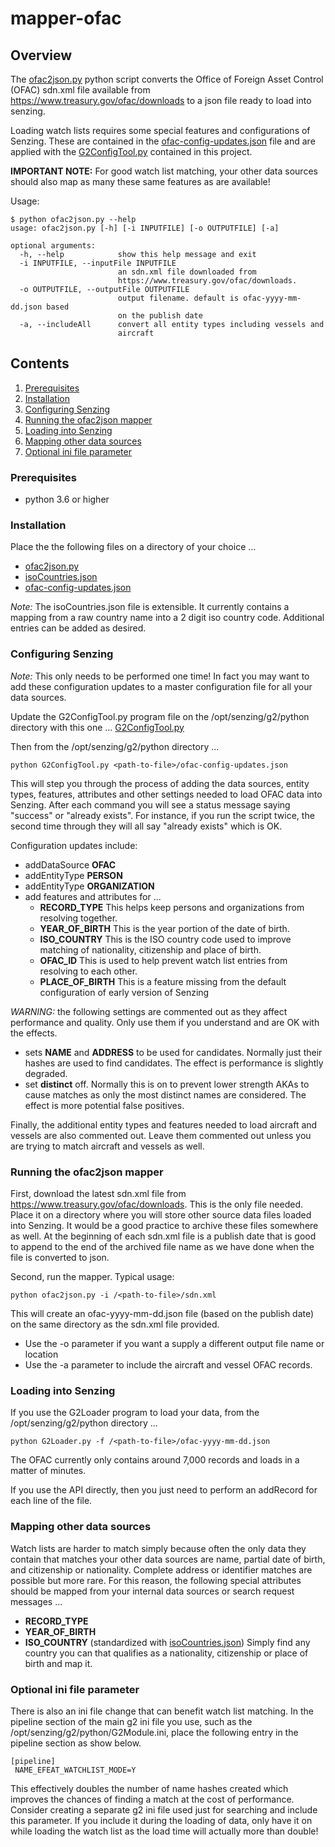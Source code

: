 # mapper-ofac

## Overview

The [ofac2json.py](ofac2json.py) python script converts the Office of Foreign Asset Control (OFAC)
sdn.xml file available from https://www.treasury.gov/ofac/downloads to a json file ready to load into 
senzing. 

Loading watch lists requires some special features and configurations of Senzing. These are contained in the 
[ofac-config-updates.json](ofac-config-updates.json) file and are applied with the [G2ConfigTool.py](G2ConfigTool.py) contained in this project.

**IMPORTANT NOTE:** For good watch list matching, your other data sources should also map as many these same features as are available!

Usage:
```console
$ python ofac2json.py --help
usage: ofac2json.py [-h] [-i INPUTFILE] [-o OUTPUTFILE] [-a]

optional arguments:
  -h, --help            show this help message and exit
  -i INPUTFILE, --inputFile INPUTFILE
                        an sdn.xml file downloaded from
                        https://www.treasury.gov/ofac/downloads.
  -o OUTPUTFILE, --outputFile OUTPUTFILE
                        output filename. default is ofac-yyyy-mm-dd.json based
                        on the publish date
  -a, --includeAll      convert all entity types including vessels and
                        aircraft
```

## Contents

1. [Prerequisites](#Prerequisites)
2. [Installation](#Installation)
3. [Configuring Senzing](#Configuring-Senzing)
4. [Running the ofac2json mapper](#Running-the-ofac2json-mapper)
5. [Loading into Senzing](#Loading-into-Senzing)
6. [Mapping other data sources](#Mapping-other-data-sources)
7. [Optional ini file parameter](#Optional-ini-file-parameter)

### Prerequisites
- python 3.6 or higher

### Installation

Place the the following files on a directory of your choice ...
- [ofac2json.py](ofac2json.py) 
- [isoCountries.json](isoCountries.json)
- [ofac-config-updates.json](ofac-config-updates.json)

*Note:* The isoCountries.json file is extensible.   It currently contains a mapping from a raw country name into a 2 digit iso country code. Additional entries can be added as desired.

### Configuring Senzing

*Note:* This only needs to be performed one time! In fact you may want to add these configuration updates to a master configuration file for all your data sources.

Update the G2ConfigTool.py program file on the /opt/senzing/g2/python directory with this one ... [G2ConfigTool.py](G2ConfigTool.py)

Then from the /opt/senzing/g2/python directory ...
```console
python G2ConfigTool.py <path-to-file>/ofac-config-updates.json
```
This will step you through the process of adding the data sources, entity types, features, attributes and other settings needed to load OFAC data into Senzing. After each command you will see a status message saying "success" or "already exists".  For instance, if you run the script twice, the second time through they will all say "already exists" which is OK.

Configuration updates include:
- addDataSource **OFAC**
- addEntityType **PERSON**
- addEntityType **ORGANIZATION**
- add features and attributes for ...
    - **RECORD_TYPE** This helps keep persons and organizations from resolving together.
    - **YEAR_OF_BIRTH** This is the year portion of the date of birth.
    - **ISO_COUNTRY** This is the ISO country code used to improve matching of nationality, citizenship and place of birth.
    - **OFAC_ID** This is used to help prevent watch list entries from resolving to each other.
    - **PLACE_OF_BIRTH** This is a feature missing from the default configuration of early version of Senzing

*WARNING:* the following settings are commented out as they affect performance and quality. Only use them if you understand and are OK with the effects.
- sets **NAME** and **ADDRESS** to be used for candidates. Normally just their hashes are used to find candidates.  The effect is performance is slightly degraded.
- set **distinct** off.  Normally this is on to prevent lower strength AKAs to cause matches as only the most distinct names are considered. The effect is more potential false positives.

Finally, the additional entity types and features needed to load aircraft and vessels are also commented out.  Leave them commented out unless you are trying to match aircraft and vessels as well.

### Running the ofac2json mapper

First, download the latest sdn.xml file from https://www.treasury.gov/ofac/downloads. This is the only file needed. Place it on a directory where you will store other source data files loaded into Senzing. It would be a good practice to archive these files somewhere as well.  At the beginning of each sdn.xml file is a publish date that is good to append to the end of the archived file name as we have done when the file is converted to json.

Second, run the mapper.  Typical usage:
```console
python ofac2json.py -i /<path-to-file>/sdn.xml
```
This will create an ofac-yyyy-mm-dd.json file (based on the publish date) on the same directory as the sdn.xml file provided.

- Use the -o parameter if you want a supply a different output file name or location
- Use the -a parameter to include the aircraft and vessel OFAC records.

### Loading into Senzing

If you use the G2Loader program to load your data, from the /opt/senzing/g2/python directory ...
```console
python G2Loader.py -f /<path-to-file>/ofac-yyyy-mm-dd.json
```
The OFAC currently only contains around 7,000 records and loads in a matter of minutes.

If you use the API directly, then you just need to perform an addRecord for each line of the file.

### Mapping other data sources

Watch lists are harder to match simply because often the only data they contain that matches your other data sources are name, partial date of birth, and citizenship or nationality.  Complete address or identifier matches are possible but more rare. For this reason, the following special attributes should be mapped from your internal data sources or search request messages ... 
- **RECORD_TYPE**
- **YEAR_OF_BIRTH**
- **ISO_COUNTRY** (standardized with [isoCountries.json](isoCountries.json)) Simply find any country you can that qualifies as a nationality, citizenship or place of birth and map it.

### Optional ini file parameter

There is also an ini file change that can benefit watch list matching.  In the pipeline section of the main g2 ini file you use, such as the /opt/senzing/g2/python/G2Module.ini, place the following entry in the pipeline section as show below.

```console
[pipeline]
 NAME_EFEAT_WATCHLIST_MODE=Y
```

This effectively doubles the number of name hashes created which improves the chances of finding a match at the cost of performance.  Consider creating a separate g2 ini file used just for searching and include this parameter.  If you include it during the loading of data, only have it on while loading the watch list as the load time will actually more than double! 

